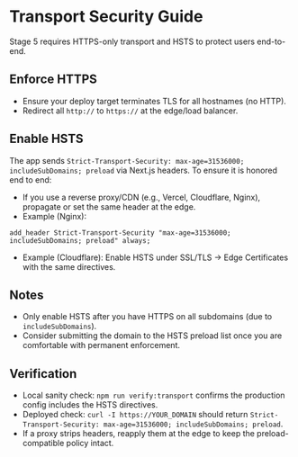 # Transport Security Guide

Stage 5 requires HTTPS-only transport and HSTS to protect users end-to-end.

## Enforce HTTPS
- Ensure your deploy target terminates TLS for all hostnames (no HTTP).
- Redirect all `http://` to `https://` at the edge/load balancer.

## Enable HSTS
The app sends `Strict-Transport-Security: max-age=31536000; includeSubDomains; preload` via Next.js headers. To ensure it is honored end to end:

- If you use a reverse proxy/CDN (e.g., Vercel, Cloudflare, Nginx), propagate or set the same header at the edge.
- Example (Nginx):

```
add_header Strict-Transport-Security "max-age=31536000; includeSubDomains; preload" always;
```

- Example (Cloudflare): Enable HSTS under SSL/TLS → Edge Certificates with the same directives.

## Notes
- Only enable HSTS after you have HTTPS on all subdomains (due to `includeSubDomains`).
- Consider submitting the domain to the HSTS preload list once you are comfortable with permanent enforcement.

## Verification
- Local sanity check: `npm run verify:transport` confirms the production config includes the HSTS directives.
- Deployed check: `curl -I https://YOUR_DOMAIN` should return `Strict-Transport-Security: max-age=31536000; includeSubDomains; preload`.
- If a proxy strips headers, reapply them at the edge to keep the preload-compatible policy intact.
